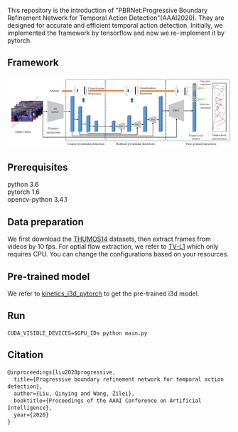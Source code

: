 This repository is the introduction of "PBRNet:Progressive Boundary Refinement Network for Temporal Action Detection"(AAAI2020). They are designed for accurate and efficient temporal action detection. Initially, we implemented the framework by tensorflow and now we re-implement it by pytorch.

## Framework
![](./figure/PBRNET.PNG)

## Prerequisites
python 3.6  <br>
pytorch 1.6  <br>
opencv-python 3.4.1 <br> 

## Data preparation
We first download the [THUMOS14](http://crcv.ucf.edu/THUMOS14/) datasets, then extract frames from videos by 10 fps. For optial flow extraction, we refer to [TV-L1](https://github.com/deepmind/kinetics-i3d/pull/5/files/f1fa01a332179e82cd655e7cd2f2f0c1c04f0c74) which only requires CPU. You can change the configurations based on your resources. 

## Pre-trained model
We refer to [kinetics_i3d_pytorch](https://github.com/hassony2/kinetics_i3d_pytorch) to get the pre-trained i3d model. 

## Run
```
CUDA_VISIBLE_DEVICES=$GPU_IDs python main.py
```

## Citation
```
@inproceedings{liu2020progressive,
  title={Progressive boundary refinement network for temporal action detection},
  author={Liu, Qinying and Wang, Zilei},
  booktitle={Proceedings of the AAAI Conference on Artificial Intelligence},
  year={2020}
}
```
